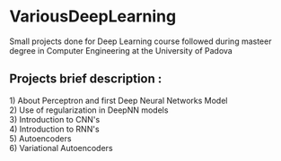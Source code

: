 # VariousDeepLearning
Small projects done for Deep Learning course followed during masteer degree in Computer Engineering at the University of Padova
</br>
<h2> Projects brief description : </h2>
1)  About Perceptron and first Deep Neural Networks Model </br>
2)  Use of regularization in DeepNN models </br>
3)  Introduction to CNN's  </br>
4)  Introduction to RNN's  </br>
5)  Autoencoders  </br>
6)  Variational Autoencoders  </br>
